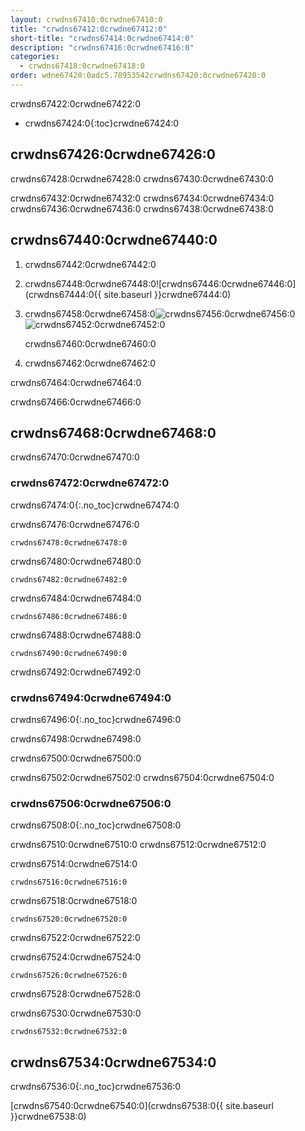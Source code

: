 ```yaml
---
layout: crwdns67410:0crwdne67410:0
title: "crwdns67412:0crwdne67412:0"
short-title: "crwdns67414:0crwdne67414:0"
description: "crwdns67416:0crwdne67416:0"
categories:
  - crwdns67418:0crwdne67418:0
order: wdne67420:0adc5.78953542crwdns67420:0crwdne67420:0
---
```

crwdns67422:0crwdne67422:0

* crwdns67424:0{:toc}crwdne67424:0

## crwdns67426:0crwdne67426:0

crwdns67428:0crwdne67428:0 crwdns67430:0crwdne67430:0

crwdns67432:0crwdne67432:0 crwdns67434:0crwdne67434:0 crwdns67436:0crwdne67436:0 crwdns67438:0crwdne67438:0

## crwdns67440:0crwdne67440:0

1. crwdns67442:0crwdne67442:0

2. crwdns67448:0crwdne67448:0![crwdns67446:0crwdne67446:0](crwdns67444:0{{ site.baseurl }}crwdne67444:0)

3. crwdns67458:0crwdne67458:0![crwdns67456:0crwdne67456:0](crwdns67454:0crwdne67454:0)  
    ![crwdns67452:0crwdne67452:0](crwdns67450:0crwdne67450:0)
    
    crwdns67460:0crwdne67460:0

4. crwdns67462:0crwdne67462:0

crwdns67464:0crwdne67464:0

crwdns67466:0crwdne67466:0

## crwdns67468:0crwdne67468:0

crwdns67470:0crwdne67470:0

### crwdns67472:0crwdne67472:0

crwdns67474:0{:.no_toc}crwdne67474:0

crwdns67476:0crwdne67476:0

    crwdns67478:0crwdne67478:0
    

crwdns67480:0crwdne67480:0

    crwdns67482:0crwdne67482:0
    

crwdns67484:0crwdne67484:0

    crwdns67486:0crwdne67486:0
    

crwdns67488:0crwdne67488:0

    crwdns67490:0crwdne67490:0
    

crwdns67492:0crwdne67492:0

### crwdns67494:0crwdne67494:0

crwdns67496:0{:.no_toc}crwdne67496:0

crwdns67498:0crwdne67498:0

crwdns67500:0crwdne67500:0

crwdns67502:0crwdne67502:0 crwdns67504:0crwdne67504:0

### crwdns67506:0crwdne67506:0

crwdns67508:0{:.no_toc}crwdne67508:0

crwdns67510:0crwdne67510:0 crwdns67512:0crwdne67512:0

crwdns67514:0crwdne67514:0

    crwdns67516:0crwdne67516:0
    

crwdns67518:0crwdne67518:0

    crwdns67520:0crwdne67520:0
    

crwdns67522:0crwdne67522:0

crwdns67524:0crwdne67524:0

    crwdns67526:0crwdne67526:0
    

crwdns67528:0crwdne67528:0

crwdns67530:0crwdne67530:0

    crwdns67532:0crwdne67532:0
    

## crwdns67534:0crwdne67534:0

crwdns67536:0{:.no_toc}crwdne67536:0

[crwdns67540:0crwdne67540:0](crwdns67538:0{{ site.baseurl }}crwdne67538:0)